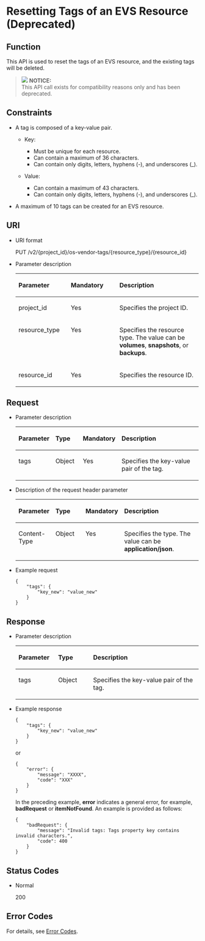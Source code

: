 # Resetting Tags of an EVS Resource \(Deprecated\)<a name="evs_04_2040"></a>

## Function<a name="section5299350116935"></a>

This API is used to reset the tags of an EVS resource, and the existing tags will be deleted.

>![](/images/icon-notice.gif) **NOTICE:**   
>This API call exists for compatibility reasons only and has been deprecated.  

## Constraints<a name="section4466609116935"></a>

-   A tag is composed of a key-value pair.
    -   Key:
        -   Must be unique for each resource.
        -   Can contain a maximum of 36 characters.
        -   Can contain only digits, letters, hyphens \(-\), and underscores \(\_\).

    -   Value:
        -   Can contain a maximum of 43 characters.
        -   Can contain only digits, letters, hyphens \(-\), and underscores \(\_\).



-   A maximum of 10 tags can be created for an EVS resource.

## URI<a name="section1378135716935"></a>

-   URI format

    PUT /v2/\{project\_id\}/os-vendor-tags/\{resource\_type\}/\{resource\_id\}

-   Parameter description

    <a name="table28484833104128"></a>
    <table><thead align="left"><tr id="row60547305104128"><th class="cellrowborder" valign="top" width="28.57%" id="mcps1.1.4.1.1"><p id="p5384679104128"><a name="p5384679104128"></a><a name="p5384679104128"></a>Parameter</p>
    </th>
    <th class="cellrowborder" valign="top" width="26.529999999999998%" id="mcps1.1.4.1.2"><p id="p33505894104128"><a name="p33505894104128"></a><a name="p33505894104128"></a>Mandatory</p>
    </th>
    <th class="cellrowborder" valign="top" width="44.9%" id="mcps1.1.4.1.3"><p id="p29622926104128"><a name="p29622926104128"></a><a name="p29622926104128"></a>Description</p>
    </th>
    </tr>
    </thead>
    <tbody><tr id="row50646790104128"><td class="cellrowborder" valign="top" width="28.57%" headers="mcps1.1.4.1.1 "><p id="p8749302104128"><a name="p8749302104128"></a><a name="p8749302104128"></a>project_id</p>
    </td>
    <td class="cellrowborder" valign="top" width="26.529999999999998%" headers="mcps1.1.4.1.2 "><p id="p37604871104128"><a name="p37604871104128"></a><a name="p37604871104128"></a>Yes</p>
    </td>
    <td class="cellrowborder" valign="top" width="44.9%" headers="mcps1.1.4.1.3 "><p id="p26095712104128"><a name="p26095712104128"></a><a name="p26095712104128"></a>Specifies the project ID.</p>
    </td>
    </tr>
    <tr id="row40869685152038"><td class="cellrowborder" valign="top" width="28.57%" headers="mcps1.1.4.1.1 "><p id="p33171521152058"><a name="p33171521152058"></a><a name="p33171521152058"></a>resource_type</p>
    </td>
    <td class="cellrowborder" valign="top" width="26.529999999999998%" headers="mcps1.1.4.1.2 "><p id="p2538652152058"><a name="p2538652152058"></a><a name="p2538652152058"></a>Yes</p>
    </td>
    <td class="cellrowborder" valign="top" width="44.9%" headers="mcps1.1.4.1.3 "><p id="p42707547152038"><a name="p42707547152038"></a><a name="p42707547152038"></a>Specifies the resource type. The value can be <strong id="b842352706193556"><a name="b842352706193556"></a><a name="b842352706193556"></a>volumes</strong>, <strong id="b84235270619367"><a name="b84235270619367"></a><a name="b84235270619367"></a>snapshots</strong>, or <strong id="b842352706193615"><a name="b842352706193615"></a><a name="b842352706193615"></a>backups</strong>.</p>
    </td>
    </tr>
    <tr id="row255647152042"><td class="cellrowborder" valign="top" width="28.57%" headers="mcps1.1.4.1.1 "><p id="p38738380152058"><a name="p38738380152058"></a><a name="p38738380152058"></a>resource_id</p>
    </td>
    <td class="cellrowborder" valign="top" width="26.529999999999998%" headers="mcps1.1.4.1.2 "><p id="p50801043152058"><a name="p50801043152058"></a><a name="p50801043152058"></a>Yes</p>
    </td>
    <td class="cellrowborder" valign="top" width="44.9%" headers="mcps1.1.4.1.3 "><p id="p33198438152042"><a name="p33198438152042"></a><a name="p33198438152042"></a>Specifies the resource ID.</p>
    </td>
    </tr>
    </tbody>
    </table>


## Request<a name="section33444519162337"></a>

-   Parameter description

    <a name="table50618906162337"></a>
    <table><thead align="left"><tr id="row13155682162337"><th class="cellrowborder" valign="top" width="17.169999999999998%" id="mcps1.1.5.1.1"><p id="p58977321162337"><a name="p58977321162337"></a><a name="p58977321162337"></a>Parameter</p>
    </th>
    <th class="cellrowborder" valign="top" width="15.15%" id="mcps1.1.5.1.2"><p id="p12433688162337"><a name="p12433688162337"></a><a name="p12433688162337"></a>Type</p>
    </th>
    <th class="cellrowborder" valign="top" width="20.72%" id="mcps1.1.5.1.3"><p id="p495832162337"><a name="p495832162337"></a><a name="p495832162337"></a>Mandatory</p>
    </th>
    <th class="cellrowborder" valign="top" width="46.96%" id="mcps1.1.5.1.4"><p id="p40162449162337"><a name="p40162449162337"></a><a name="p40162449162337"></a>Description</p>
    </th>
    </tr>
    </thead>
    <tbody><tr id="row31932906162337"><td class="cellrowborder" valign="top" width="17.169999999999998%" headers="mcps1.1.5.1.1 "><p id="p36428555162337"><a name="p36428555162337"></a><a name="p36428555162337"></a>tags</p>
    </td>
    <td class="cellrowborder" valign="top" width="15.15%" headers="mcps1.1.5.1.2 "><p id="p65031837162337"><a name="p65031837162337"></a><a name="p65031837162337"></a>Object</p>
    </td>
    <td class="cellrowborder" valign="top" width="20.72%" headers="mcps1.1.5.1.3 "><p id="p33087431162337"><a name="p33087431162337"></a><a name="p33087431162337"></a>Yes</p>
    </td>
    <td class="cellrowborder" valign="top" width="46.96%" headers="mcps1.1.5.1.4 "><p id="p62836274162337"><a name="p62836274162337"></a><a name="p62836274162337"></a>Specifies the key-value pair of the tag.</p>
    </td>
    </tr>
    </tbody>
    </table>

-   Description of the request header parameter

    <a name="evs_04_2036_table2028154215261"></a>
    <table><thead align="left"><tr id="evs_04_2036_row5873922415261"><th class="cellrowborder" valign="top" width="17.23%" id="mcps1.1.5.1.1"><p id="evs_04_2036_p1076316158116"><a name="evs_04_2036_p1076316158116"></a><a name="evs_04_2036_p1076316158116"></a>Parameter</p>
    </th>
    <th class="cellrowborder" valign="top" width="17.49%" id="mcps1.1.5.1.2"><p id="evs_04_2036_p1398844406"><a name="evs_04_2036_p1398844406"></a><a name="evs_04_2036_p1398844406"></a>Type</p>
    </th>
    <th class="cellrowborder" valign="top" width="18.240000000000002%" id="mcps1.1.5.1.3"><p id="evs_04_2036_p69908410015"><a name="evs_04_2036_p69908410015"></a><a name="evs_04_2036_p69908410015"></a>Mandatory</p>
    </th>
    <th class="cellrowborder" valign="top" width="47.04%" id="mcps1.1.5.1.4"><p id="evs_04_2036_p1727312315261"><a name="evs_04_2036_p1727312315261"></a><a name="evs_04_2036_p1727312315261"></a>Description</p>
    </th>
    </tr>
    </thead>
    <tbody><tr id="evs_04_2036_row5694570715261"><td class="cellrowborder" valign="top" width="17.23%" headers="mcps1.1.5.1.1 "><p id="evs_04_2036_p4919953115261"><a name="evs_04_2036_p4919953115261"></a><a name="evs_04_2036_p4919953115261"></a>Content-Type</p>
    </td>
    <td class="cellrowborder" valign="top" width="17.49%" headers="mcps1.1.5.1.2 "><p id="evs_04_2036_p209931941909"><a name="evs_04_2036_p209931941909"></a><a name="evs_04_2036_p209931941909"></a>Object</p>
    </td>
    <td class="cellrowborder" valign="top" width="18.240000000000002%" headers="mcps1.1.5.1.3 "><p id="evs_04_2036_p399418412010"><a name="evs_04_2036_p399418412010"></a><a name="evs_04_2036_p399418412010"></a>Yes</p>
    </td>
    <td class="cellrowborder" valign="top" width="47.04%" headers="mcps1.1.5.1.4 "><p id="evs_04_2036_p2823169515261"><a name="evs_04_2036_p2823169515261"></a><a name="evs_04_2036_p2823169515261"></a>Specifies the type. The value can be <strong id="evs_04_2036_b842352706194129"><a name="evs_04_2036_b842352706194129"></a><a name="evs_04_2036_b842352706194129"></a>application/json</strong>.</p>
    </td>
    </tr>
    </tbody>
    </table>


-   Example request

    ```
    {
        "tags": {
            "key_new": "value_new"
        }
    }
    ```


## Response<a name="section31780302162337"></a>

-   Parameter description

    <a name="table3322832162337"></a>
    <table><thead align="left"><tr id="row13298017162337"><th class="cellrowborder" valign="top" width="21.66%" id="mcps1.1.4.1.1"><p id="p3397559162337"><a name="p3397559162337"></a><a name="p3397559162337"></a>Parameter</p>
    </th>
    <th class="cellrowborder" valign="top" width="19.11%" id="mcps1.1.4.1.2"><p id="p6766862162337"><a name="p6766862162337"></a><a name="p6766862162337"></a>Type</p>
    </th>
    <th class="cellrowborder" valign="top" width="59.230000000000004%" id="mcps1.1.4.1.3"><p id="p38425053162337"><a name="p38425053162337"></a><a name="p38425053162337"></a>Description</p>
    </th>
    </tr>
    </thead>
    <tbody><tr id="row25421606162337"><td class="cellrowborder" valign="top" width="21.66%" headers="mcps1.1.4.1.1 "><p id="p45884175162337"><a name="p45884175162337"></a><a name="p45884175162337"></a>tags</p>
    </td>
    <td class="cellrowborder" valign="top" width="19.11%" headers="mcps1.1.4.1.2 "><p id="p25630656162337"><a name="p25630656162337"></a><a name="p25630656162337"></a>Object</p>
    </td>
    <td class="cellrowborder" valign="top" width="59.230000000000004%" headers="mcps1.1.4.1.3 "><p id="p55032476162337"><a name="p55032476162337"></a><a name="p55032476162337"></a>Specifies the key-value pair of the tag.</p>
    </td>
    </tr>
    </tbody>
    </table>


-   Example response

    ```
    {
        "tags": {
            "key_new": "value_new"
        }
    }
    ```

    or

    ```
    {
        "error": {
            "message": "XXXX", 
            "code": "XXX"
        }
    }
    ```

    In the preceding example,  **error**  indicates a general error, for example,  **badRequest**  or  **itemNotFound**. An example is provided as follows:

    ```
    {
        "badRequest": {
            "message": "Invalid tags: Tags property key contains invalid characters.", 
            "code": 400
        }
    }
    ```


## Status Codes<a name="section9636891162337"></a>

-   Normal

    200


## Error Codes<a name="section431317151242"></a>

For details, see  [Error Codes](error-codes.md).

